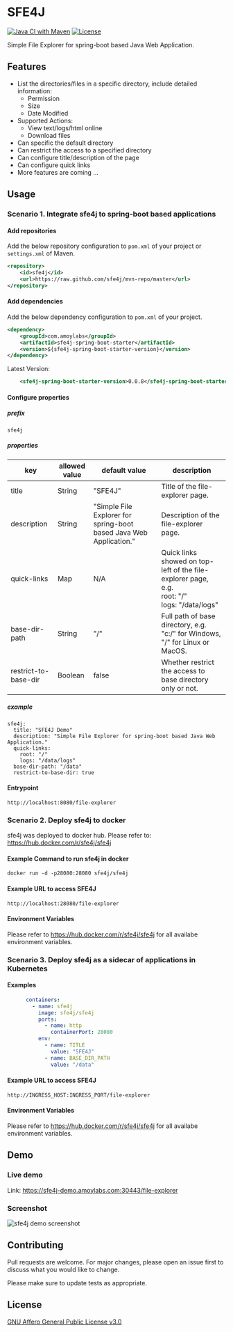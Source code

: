 # SFE4J

[![Java CI with Maven](https://github.com/sfe4j/sfe4j/actions/workflows/java-maven.yml/badge.svg)](https://github.com/sfe4j/sfe4j/actions/workflows/java-maven.yml)
[![License](https://img.shields.io/github/license/sfe4j/sfe4j?logo=gnu)](https://github.com/sfe4j/sfe4j/blob/master/LICENSE)

Simple File Explorer for spring-boot based Java Web Application.

## Features

- List the directories/files in a specific directory, include detailed information:
  * Permission
  * Size
  * Date Modified
- Supported Actions:
  * View text/logs/html online
  * Download files
- Can specific the default directory
- Can restrict the access to a specified directory
- Can configure title/description of the page
- Can configure quick links  
- More features are coming ...

## Usage
### Scenario 1. Integrate sfe4j to spring-boot based applications
#### Add repositories
Add the below repository configuration to `pom.xml` of your project or `settings.xml` of Maven.
```xml
<repository>
    <id>sfe4j</id>
    <url>https://raw.github.com/sfe4j/mvn-repo/master</url>
</repository>
```

#### Add dependencies
Add the below dependency configuration to `pom.xml` of your project.
```xml
<dependency>
    <groupId>com.amoylabs</groupId>
    <artifactId>sfe4j-spring-boot-starter</artifactId>
    <version>${sfe4j-spring-boot-starter-version}</version>
</dependency>
```
Latest Version:
```xml
    <sfe4j-spring-boot-starter-version>0.0.8</sfe4j-spring-boot-starter-version>
```

#### Configure properties
##### prefix
```properties
sfe4j
```

##### properties
|  key   | allowed value  | default value | description |
|  ----  | ----  | ---- | ---- |
| title | String | "SFE4J" | Title of the file-explorer page. |
| description | String | "Simple File Explorer for spring-boot based Java Web Application." | Description of the file-explorer page. |
| quick-links | Map | N/A | Quick links showed on top-left of the file-explorer page, e.g. <br> root: "/" <br> logs: "/data/logs"|
| base-dir-path | String | "/" | Full path of base directory, e.g. "c:/" for Windows, "/" for Linux or MacOS. |
| restrict-to-base-dir | Boolean | false | Whether restrict the access to base directory only or not. |

##### example
```properties
sfe4j:
  title: "SFE4J Demo"
  description: "Simple File Explorer for spring-boot based Java Web Application."
  quick-links:
    root: "/"
    logs: "/data/logs"
  base-dir-path: "/data"
  restrict-to-base-dir: true
```

#### Entrypoint
```
http://localhost:8080/file-explorer
```

### Scenario 2. Deploy sfe4j to docker
sfe4j was deployed to docker hub. Please refer to: https://hub.docker.com/r/sfe4j/sfe4j

#### Example Command to run sfe4j in docker
```shell
docker run -d -p28080:28080 sfe4j/sfe4j
```
#### Example URL to access SFE4J
```
http://localhost:28080/file-explorer
```
#### Environment Variables
Please refer to https://hub.docker.com/r/sfe4j/sfe4j for all availabe environment variables.

### Scenario 3. Deploy sfe4j as a sidecar of applications in Kubernetes 
#### Examples
```yaml
      containers:
        - name: sfe4j
          image: sfe4j/sfe4j
          ports:
            - name: http
              containerPort: 28080
          env:
            - name: TITLE
              value: "SFE4J"
            - name: BASE_DIR_PATH
              value: "/data"
```
#### Example URL to access SFE4J
```
http://INGRESS_HOST:INGRESS_PORT/file-explorer
```
#### Environment Variables
Please refer to https://hub.docker.com/r/sfe4j/sfe4j for all availabe environment variables.

## Demo
### Live demo
Link: https://sfe4j-demo.amoylabs.com:30443/file-explorer

### Screenshot
![sfe4j demo screenshot](https://raw.githubusercontent.com/sfe4j/assets-repo/main/sfe4j-demo.png)

## Contributing
Pull requests are welcome. For major changes, please open an issue first to discuss what you would like to change.

Please make sure to update tests as appropriate.

## License
[GNU Affero General Public License v3.0](https://www.gnu.org/licenses/agpl-3.0.en.html)
